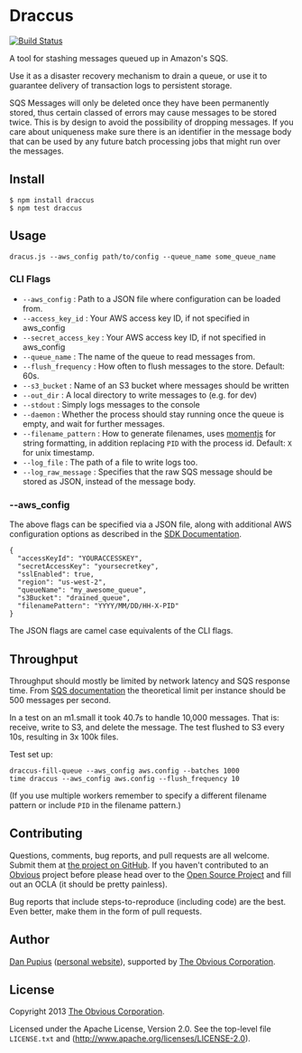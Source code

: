 Draccus
=======

[![Build Status](https://secure.travis-ci.org/Obvious/draccus.png)](http://travis-ci.org/Obvious/draccus)


A tool for stashing messages queued up in Amazon's SQS.

Use it as a disaster recovery mechanism to drain a queue, or use it to guarantee
delivery of transaction logs to persistent storage.

SQS Messages will only be deleted once they have been permanently stored, thus
certain classed of errors may cause messages to be stored twice. This is by
design to avoid the possibility of dropping messages.  If you care about
uniqueness make sure there is an identifier in the message body that can be used
by any future batch processing jobs that might run over the messages.

Install
-------

```
$ npm install draccus
$ npm test draccus
```


Usage
-----

    dracus.js --aws_config path/to/config --queue_name some_queue_name

### CLI Flags

- `--aws_config` : Path to a JSON file where configuration can be loaded from.
- `--access_key_id` : Your AWS access key ID, if not specified in aws_config
- `--secret_access_key` : Your AWS access key ID, if not specified in aws_config
- `--queue_name` : The name of the queue to read messages from.
- `--flush_frequency` : How often to flush messages to the store. Default: 60s.
- `--s3_bucket` : Name of an S3 bucket where messages should be written
- `--out_dir` : A local directory to write messages to (e.g. for dev)
- `--stdout` : Simply logs messages to the console
- `--daemon` : Whether the process should stay running once the queue is empty,
  and wait for further messages.
- `--filename_pattern` : How to generate filenames, uses [momentjs](http://momentjs.com/docs/#/displaying/)
  for string formatting, in addition replacing `PID` with the process id.
  Default: `X` for unix timestamp.
- `--log_file` : The path of a file to write logs too.
- `--log_raw_message` : Specifies that the raw SQS message should be stored as JSON, instead of the message body.


### --aws_config

The above flags can be specified via a JSON file, along with additional AWS configuration options as
described in the
[SDK Documentation](http://docs.aws.amazon.com/AWSJavaScriptSDK/latest/AWS/SQS_20121105.html#constructor-property).

    {
      "accessKeyId": "YOURACCESSKEY",
      "secretAccessKey": "yoursecretkey",
      "sslEnabled": true,
      "region": "us-west-2",
      "queueName": "my_awesome_queue",
      "s3Bucket": "drained_queue",
      "filenamePattern": "YYYY/MM/DD/HH-X-PID"
    }

The JSON flags are camel case equivalents of the CLI flags.


Throughput
----------

Throughput should mostly be limited by network latency and SQS response time.
From [SQS documentation](http://docs.aws.amazon.com/AWSSimpleQueueService/latest/SQSDeveloperGuide/throughput.html)
the theoretical limit per instance should be 500 messages per second.

In a test on an m1.small it took 40.7s to handle 10,000 messages. That is:
receive, write to S3, and delete the message.  The test flushed to S3 every 10s,
resulting in 3x 100k files.

Test set up:

    draccus-fill-queue --aws_config aws.config --batches 1000
    time draccus --aws_config aws.config --flush_frequency 10


(If you use multiple workers remember to specify a different filename pattern or
include `PID` in the filename pattern.)


Contributing
------------

Questions, comments, bug reports, and pull requests are all welcome.  Submit them at
[the project on GitHub](https://github.com/Obvious/draccus/).  If you haven't contributed to an
[Obvious](http://github.com/Obvious/) project before please head over to the
[Open Source Project](https://github.com/Obvious/open-source#note-to-external-contributors) and fill
out an OCLA (it should be pretty painless).

Bug reports that include steps-to-reproduce (including code) are the
best. Even better, make them in the form of pull requests.

Author
------

[Dan Pupius](https://github.com/dpup)
([personal website](http://pupius.co.uk/)), supported by
[The Obvious Corporation](http://obvious.com/).

License
-------

Copyright 2013 [The Obvious Corporation](http://obvious.com/).

Licensed under the Apache License, Version 2.0.
See the top-level file `LICENSE.txt` and
(http://www.apache.org/licenses/LICENSE-2.0).
